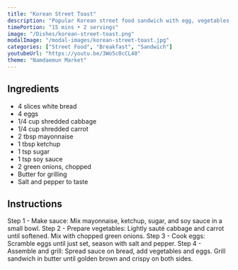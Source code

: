```yaml
---
title: "Korean Street Toast"
description: "Popular Korean street food sandwich with egg, vegetables, and sweet-savory sauce. A perfect on-the-go breakfast or snack."
timePortion: "15 mins • 2 servings"
image: "/Dishes/korean-street-toast.png"
modalImage: "/modal-images/korean-street-toast.jpg"
categories: ["Street Food", "Breakfast", "Sandwich"]
youtubeUrl: "https://youtu.be/3Wo5c0cCL40"
theme: "Namdaemun Market"
---
```


## Ingredients
- 4 slices white bread
- 4 eggs
- 1/4 cup shredded cabbage
- 1/4 cup shredded carrot
- 2 tbsp mayonnaise
- 1 tbsp ketchup
- 1 tsp sugar
- 1 tsp soy sauce
- 2 green onions, chopped
- Butter for grilling
- Salt and pepper to taste

## Instructions
Step 1 - Make sauce: Mix mayonnaise, ketchup, sugar, and soy sauce in a small bowl.
Step 2 - Prepare vegetables: Lightly sauté cabbage and carrot until softened. Mix with chopped green onions.
Step 3 - Cook eggs: Scramble eggs until just set, season with salt and pepper.
Step 4 - Assemble and grill: Spread sauce on bread, add vegetables and eggs. Grill sandwich in butter until golden brown and crispy on both sides.